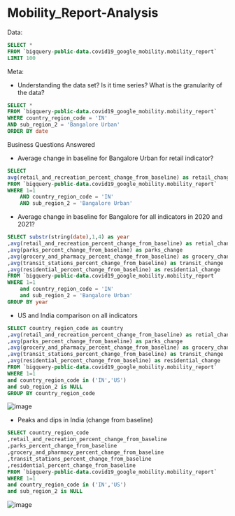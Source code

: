 # Mobility_Report-Analysis

Data:

```sql
SELECT *
FROM `bigquery-public-data.covid19_google_mobility.mobility_report` 
LIMIT 100 
```

Meta:

* Understanding the data set? Is it time series? What is the granularity of the data?
```sql
SELECT *
FROM `bigquery-public-data.covid19_google_mobility.mobility_report` 
WHERE country_region_code = 'IN'
AND sub_region_2 = 'Bangalore Urban'
ORDER BY date
```

Business Questions Answered
* Average change in baseline for Bangalore Urban for retail indicator?
```sql
SELECT 
avg(retail_and_recreation_percent_change_from_baseline) as retail_change
FROM `bigquery-public-data.covid19_google_mobility.mobility_report`
WHERE 1=1
    AND country_region_code = 'IN'
    AND sub_region_2 = 'Bangalore Urban'
 ```
* Average change in baseline for Bangalore for all indicators in 2020 and 2021?
```sql
SELECT substr(string(date),1,4) as year
,avg(retail_and_recreation_percent_change_from_baseline) as retial_change
,avg(parks_percent_change_from_baseline) as parks_change
,avg(grocery_and_pharmacy_percent_change_from_baseline) as grocery_change
,avg(transit_stations_percent_change_from_baseline) as transit_change
,avg(residential_percent_change_from_baseline) as residential_change
FROM `bigquery-public-data.covid19_google_mobility.mobility_report`
WHERE 1=1
    and country_region_code = 'IN'
    and sub_region_2 = 'Bangalore Urban'
GROUP BY year
```
* US and India comparison on all indicators
```sql
SELECT country_region_code as country
,avg(retail_and_recreation_percent_change_from_baseline) as retial_change
,avg(parks_percent_change_from_baseline) as parks_change
,avg(grocery_and_pharmacy_percent_change_from_baseline) as grocery_change
,avg(transit_stations_percent_change_from_baseline) as transit_change
,avg(residential_percent_change_from_baseline) as residential_change
FROM `bigquery-public-data.covid19_google_mobility.mobility_report`
WHERE 1=1
and country_region_code in ('IN','US')
and sub_region_2 is NULL 
GROUP BY country_region_code
```
![image](https://user-images.githubusercontent.com/87647811/126940832-7b4a8ca6-0455-481a-a40c-81a4ccae30d0.png)

* Peaks and dips in India (change from baseline)
```sql
SELECT country_region_code
,retail_and_recreation_percent_change_from_baseline
,parks_percent_change_from_baseline
,grocery_and_pharmacy_percent_change_from_baseline
,transit_stations_percent_change_from_baseline
,residential_percent_change_from_baseline
FROM `bigquery-public-data.covid19_google_mobility.mobility_report`
WHERE 1=1
and country_region_code in ('IN','US')
and sub_region_2 is NULL
```
![image](https://user-images.githubusercontent.com/87647811/126942633-bf0a658a-f921-4130-a8ec-752ac61b6055.png)


